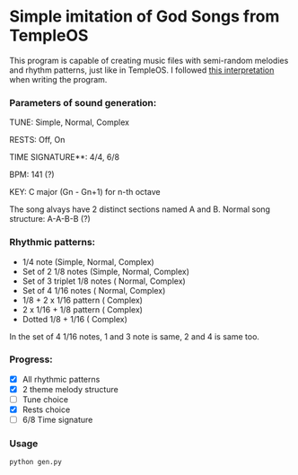 # Simple imitation of God Songs from TempleOS

This program is capable of creating music files with semi-random melodies
and rhythm patterns, just like in TempleOS.
I followed [this interpretation](https://www.youtube.com/watch?v=sabX-UqC3DY) when writing the program. 

### Parameters of sound generation:

TUNE: Simple, Normal, Complex

RESTS: Off, On

TIME SIGNATURE**: 4/4, 6/8

BPM: 141 (?)

KEY: C major (Gn - Gn+1) for n-th octave

The song alvays have 2 distinct sections named A and B.
Normal song structure: A-A-B-B (?)

### Rhythmic patterns:

- 1/4 note                   (Simple, Normal, Complex)
- Set of 2 1/8 notes         (Simple, Normal, Complex)
- Set of 3 triplet 1/8 notes (        Normal, Complex)
- Set of 4 1/16 notes        (        Normal, Complex)
- 1/8 + 2 x 1/16 pattern     (                Complex)
- 2 x 1/16 + 1/8 pattern     (                Complex)
- Dotted 1/8 + 1/16          (                Complex)

In the set of 4 1/16 notes, 1 and 3 note is same, 2 and 4 is same too.

### Progress:

- [x] All rhythmic patterns
- [x] 2 theme melody structure
- [ ] Tune choice
- [x] Rests choice 
- [ ] 6/8 Time signature

### Usage

```shell
python gen.py
```
